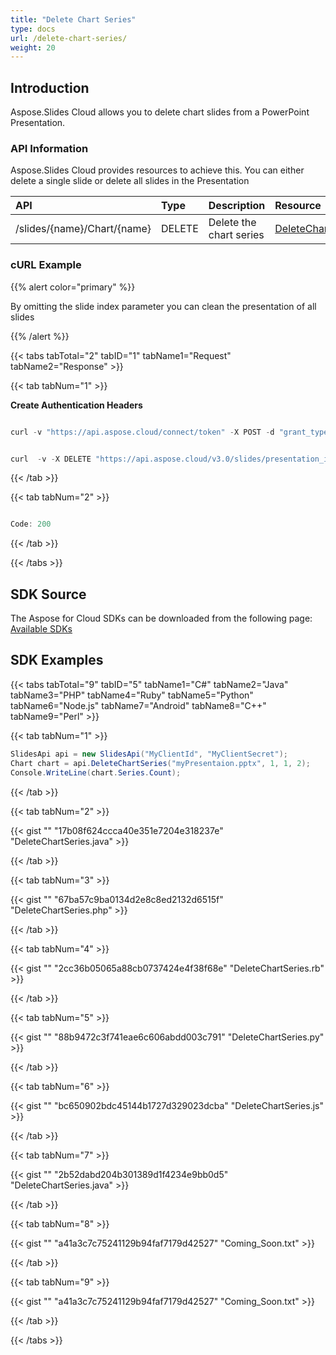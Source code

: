 ```yaml
---
title: "Delete Chart Series"
type: docs
url: /delete-chart-series/
weight: 20
---
```


## **Introduction**
Aspose.Slides Cloud allows you to delete chart slides from a PowerPoint Presentation. 
### **API Information**
Aspose.Slides Cloud provides resources to achieve this. You can either delete a single slide or delete all slides in the Presentation

|**API**|**Type**|**Description**|**Resource**|
| :- | :- | :- | :- |
|/slides/{name}/Chart/{name}|DELETE|Delete the chart series|[DeleteChartSeries](https://apireference.aspose.cloud/slides/#/Chart/DeleteChartSeries)|
### **cURL Example**
{{% alert color="primary" %}}

By omitting the slide index parameter you can clean the presentation of all slides

{{% /alert %}}

{{< tabs tabTotal="2" tabID="1" tabName1="Request" tabName2="Response" >}}

{{< tab tabNum="1" >}}

**Create Authentication Headers**

```java

curl -v "https://api.aspose.cloud/connect/token" -X POST -d "grant_type=client_credentials&client_id=XXXX&client_secret=XXXX-XX" -H "Content-Type: application/x-www-form-urlencoded" -H "Accept: application/json"

```

```java

curl  -v -X DELETE "https://api.aspose.cloud/v3.0/slides/presentation_images.pptx/slides/1/shapes/1/series/2" -H "Content-Type: application/octet-stream" -H "Authorization: Bearer [Access Token]

```

{{< /tab >}}

{{< tab tabNum="2" >}}

```java

Code: 200

```

{{< /tab >}}

{{< /tabs >}}
## **SDK Source**
The Aspose for Cloud SDKs can be downloaded from the following page: [Available SDKs](/slides/available-sdks/)
## **SDK Examples**
{{< tabs tabTotal="9" tabID="5" tabName1="C#" tabName2="Java" tabName3="PHP" tabName4="Ruby" tabName5="Python" tabName6="Node.js" tabName7="Android" tabName8="C++" tabName9="Perl" >}}

{{< tab tabNum="1" >}}

```csharp
SlidesApi api = new SlidesApi("MyClientId", "MyClientSecret");
Chart chart = api.DeleteChartSeries("myPresentaion.pptx", 1, 1, 2);
Console.WriteLine(chart.Series.Count);
```

{{< /tab >}}

{{< tab tabNum="2" >}}

{{< gist "" "17b08f624ccca40e351e7204e318237e" "DeleteChartSeries.java" >}}

{{< /tab >}}

{{< tab tabNum="3" >}}

{{< gist "" "67ba57c9ba0134d2e8c8ed2132d6515f" "DeleteChartSeries.php" >}}

{{< /tab >}}

{{< tab tabNum="4" >}}

{{< gist "" "2cc36b05065a88cb0737424e4f38f68e" "DeleteChartSeries.rb" >}}

{{< /tab >}}

{{< tab tabNum="5" >}}

{{< gist "" "88b9472c3f741eae6c606abdd003c791" "DeleteChartSeries.py" >}}

{{< /tab >}}

{{< tab tabNum="6" >}}

{{< gist "" "bc650902bdc45144b1727d329023dcba" "DeleteChartSeries.js" >}}

{{< /tab >}}

{{< tab tabNum="7" >}}

{{< gist "" "2b52dabd204b301389d1f4234e9bb0d5" "DeleteChartSeries.java" >}}

{{< /tab >}}

{{< tab tabNum="8" >}}

{{< gist "" "a41a3c7c75241129b94faf7179d42527" "Coming_Soon.txt" >}}

{{< /tab >}}

{{< tab tabNum="9" >}}

{{< gist "" "a41a3c7c75241129b94faf7179d42527" "Coming_Soon.txt" >}}

{{< /tab >}}

{{< /tabs >}}
